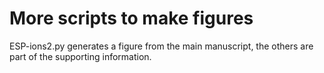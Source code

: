 # More scripts to make figures
ESP-ions2.py generates a figure from the main manuscript, the others are part of the supporting information.

